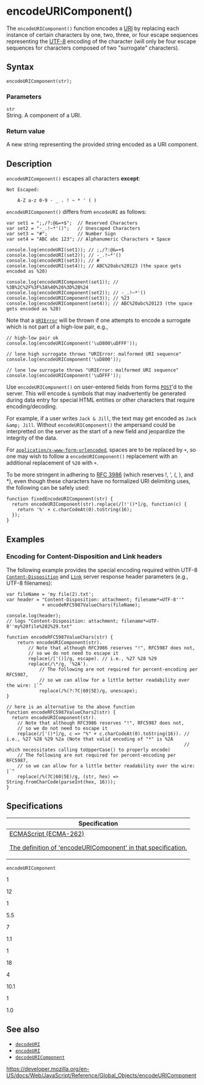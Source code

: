 # encodeURIComponent()

The `encodeURIComponent()` function encodes a [URI](https://developer.mozilla.org/en-US/docs/Glossary/URI) by replacing each instance of certain characters by one, two, three, or four escape sequences representing the [UTF-8](https://developer.mozilla.org/en-US/docs/Glossary/UTF-8) encoding of the character (will only be four escape sequences for characters composed of two "surrogate" characters).

## Syntax

    encodeURIComponent(str);

### Parameters

`str`  
String. A component of a URI.

### Return value

A new string representing the provided string encoded as a URI component.

## Description

`encodeURIComponent()` escapes all characters **except**:

    Not Escaped:

        A-Z a-z 0-9 - _ . ! ~ * ' ( )

`encodeURIComponent()` differs from `encodeURI` as follows:

    var set1 = ";,/?:@&=+$";  // Reserved Characters
    var set2 = "-_.!~*'()";   // Unescaped Characters
    var set3 = "#";           // Number Sign
    var set4 = "ABC abc 123"; // Alphanumeric Characters + Space

    console.log(encodeURI(set1)); // ;,/?:@&=+$
    console.log(encodeURI(set2)); // -_.!~*'()
    console.log(encodeURI(set3)); // #
    console.log(encodeURI(set4)); // ABC%20abc%20123 (the space gets encoded as %20)

    console.log(encodeURIComponent(set1)); // %3B%2C%2F%3F%3A%40%26%3D%2B%24
    console.log(encodeURIComponent(set2)); // -_.!~*'()
    console.log(encodeURIComponent(set3)); // %23
    console.log(encodeURIComponent(set4)); // ABC%20abc%20123 (the space gets encoded as %20)

Note that a [`URIError`](urierror) will be thrown if one attempts to encode a surrogate which is not part of a high-low pair, e.g.,

    // high-low pair ok
    console.log(encodeURIComponent('\uD800\uDFFF'));

    // lone high surrogate throws "URIError: malformed URI sequence"
    console.log(encodeURIComponent('\uD800'));

    // lone low surrogate throws "URIError: malformed URI sequence"
    console.log(encodeURIComponent('\uDFFF'));

Use `encodeURIComponent()` on user-entered fields from forms [`POST`](https://developer.mozilla.org/en-US/docs/Web/HTTP/Methods/POST)'d to the server. This will encode `&` symbols that may inadvertently be generated during data entry for special HTML entities or other characters that require encoding/decoding.

For example, if a user writes `Jack & Jill`, the text may get encoded as `Jack &amp; Jill`. Without `encodeURIComponent()` the ampersand could be interpretted on the server as the start of a new field and jeopardize the integrity of the data.

For [`application/x-www-form-urlencoded`](https://www.whatwg.org/specs/web-apps/current-work/multipage/association-of-controls-and-forms.html#application/x-www-form-urlencoded-encoding-algorithm), spaces are to be replaced by `+`, so one may wish to follow a `encodeURIComponent()` replacement with an additional replacement of `%20` with `+`.

To be more stringent in adhering to [RFC 3986](https://datatracker.ietf.org/doc/html/rfc3986) (which reserves !, ', (, ), and \*), even though these characters have no formalized URI delimiting uses, the following can be safely used:

    function fixedEncodeURIComponent(str) {
      return encodeURIComponent(str).replace(/[!'()*]/g, function(c) {
        return '%' + c.charCodeAt(0).toString(16);
      });
    }

## Examples

### Encoding for Content-Disposition and Link headers

The following example provides the special encoding required within UTF-8 [`Content-Disposition`](https://developer.mozilla.org/en-US/docs/Web/HTTP/Headers/Content-Disposition) and [`Link`](https://developer.mozilla.org/en-US/docs/Web/HTTP/Headers/Link) server response header parameters (e.g., UTF-8 filenames):

    var fileName = 'my file(2).txt';
    var header = "Content-Disposition: attachment; filename*=UTF-8''"
                 + encodeRFC5987ValueChars(fileName);

    console.log(header);
    // logs "Content-Disposition: attachment; filename*=UTF-8''my%20file%282%29.txt"

    function encodeRFC5987ValueChars(str) {
        return encodeURIComponent(str).
            // Note that although RFC3986 reserves "!", RFC5987 does not,
            // so we do not need to escape it
            replace(/['()]/g, escape). // i.e., %27 %28 %29
            replace(/\*/g, '%2A').
                // The following are not required for percent-encoding per RFC5987,
                // so we can allow for a little better readability over the wire: |`^
                replace(/%(?:7C|60|5E)/g, unescape);
    }

    // here is an alternative to the above function
    function encodeRFC5987ValueChars2(str) {
      return encodeURIComponent(str).
        // Note that although RFC3986 reserves "!", RFC5987 does not,
        // so we do not need to escape it
        replace(/['()*]/g, c => "%" + c.charCodeAt(0).toString(16)). // i.e., %27 %28 %29 %2a (Note that valid encoding of "*" is %2A
                                                                     // which necessitates calling toUpperCase() to properly encode)
        // The following are not required for percent-encoding per RFC5987,
        // so we can allow for a little better readability over the wire: |`^
        replace(/%(7C|60|5E)/g, (str, hex) => String.fromCharCode(parseInt(hex, 16)));
    }

## Specifications

<table><thead><tr class="header"><th>Specification</th></tr></thead><tbody><tr class="odd"><td><a href="https://tc39.es/ecma262/#sec-encodeuricomponent-uricomponent">ECMAScript (ECMA-262) 
<br/>


<span class="small">The definition of 'encodeURIComponent' in that specification.</span></a></td></tr></tbody></table>

`encodeURIComponent`

1

12

1

5.5

7

1.1

1

18

4

10.1

1

1.0

## See also

-   [`decodeURI`](decodeuri)
-   [`encodeURI`](encodeuri)
-   [`decodeURIComponent`](decodeuricomponent)

<a href="https://developer.mozilla.org/en-US/docs/Web/JavaScript/Reference/Global_Objects/encodeURIComponent" class="_attribution-link">https://developer.mozilla.org/en-US/docs/Web/JavaScript/Reference/Global_Objects/encodeURIComponent</a>
